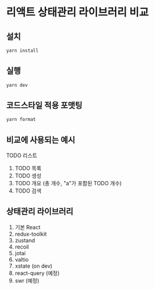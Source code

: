 # 리액트 상태관리 라이브러리 비교

## 설치

```bash
yarn install
```

## 실행

```bash
yarn dev
```

## 코드스타일 적용 포맷팅

```bash
yarn format
```

## 비교에 사용되는 예시

TODO 리스트

1. TODO 목록
2. TODO 생성
3. TODO 개요 (총 개수, "a"가 포함된 TODO 개수)
4. TODO 검색

## 상태관리 라이브러리

1. 기본 React
2. redux-toolkit
3. zustand
4. recoil
5. jotai
6. valtio
7. xstate (on dev)
8. react-query (예정)
9. swr (예정)